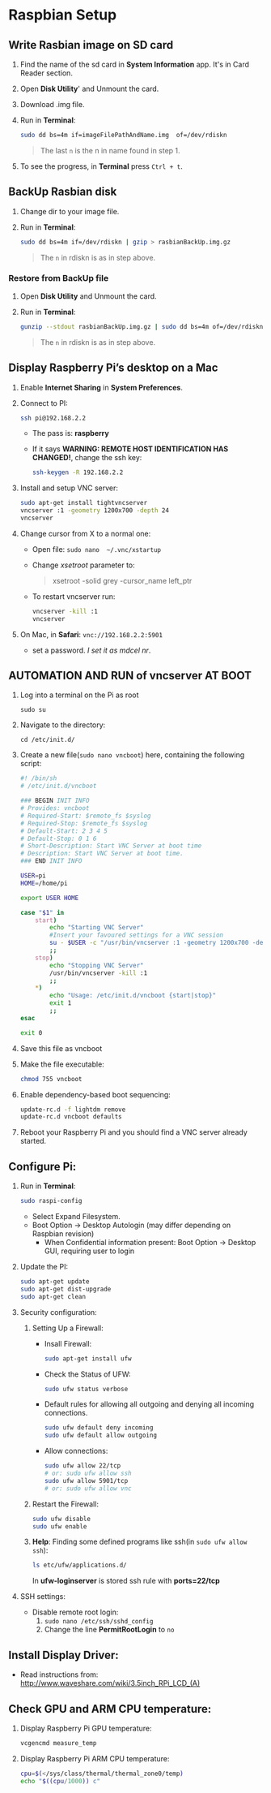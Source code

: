 # Raspbian Setup

## Write Rasbian image on SD card

1. Find the name of the sd card in **System Information** app. It's in Card Reader section.
2. Open **Disk Utility**' and Unmount the card.
3. Download .img file.
4. Run in **Terminal**:

	```bash
	sudo dd bs=4m if=imageFilePathAndName.img  of=/dev/rdiskn
	```
	
	> The last `n` is the n in name found in step 1.
5. To see the progress, in **Terminal** press `Ctrl + t`.

## BackUp Rasbian disk
	
1. Change dir to your image file.
2. Run in **Terminal**:

	```bash
	sudo dd bs=4m if=/dev/rdiskn | gzip > rasbianBackUp.img.gz
	```
	
	> The `n` in rdiskn is as in step above.

### Restore from BackUp file

1. Open **Disk Utility** and Unmount the card.
2. Run in **Terminal**:

	```bash
	gunzip --stdout rasbianBackUp.img.gz | sudo dd bs=4m of=/dev/rdiskn
	```
	
	> The `n` in rdiskn is as in step above.


## Display Raspberry Pi’s desktop on a Mac
1. Enable **Internet Sharing** in **System Preferences**.
2. Connect to PI:

	```bash
	ssh pi@192.168.2.2
	```
	
	* The pass is: **raspberry**
	* If it says **WARNING: REMOTE HOST IDENTIFICATION HAS CHANGED!**, change the ssh key:
	
		```bash
		ssh-keygen -R 192.168.2.2
		```

3. Install and setup VNC server:
	
	```bash
	sudo apt-get install tightvncserver
	vncserver :1 -geometry 1200x700 -depth 24
	vncserver
	```

4. Change cursor from X to a normal one:
	* Open file: `sudo nano  ~/.vnc/xstartup`
	* Change *xsetroot* parameter to: 
		> xsetroot -solid grey -cursor_name left_ptr

	* To restart vncserver run:
		
		```bash
		vncserver -kill :1
		vncserver
		```
		
5. On Mac, in **Safari**: 
	`vnc://192.168.2.2:5901`
	* set a password. *I set it as mdcel nr*.

## AUTOMATION AND RUN of vncserver AT BOOT

1. Log into a terminal on the Pi as root
	
	```
	sudo su
	```
	
2. Navigate to the directory:
	
	```
	cd /etc/init.d/
	```
	
3. Create a new file(`sudo nano vncboot`) here, containing the following script:
	
	```bash
	#! /bin/sh
	# /etc/init.d/vncboot
	
	### BEGIN INIT INFO
	# Provides: vncboot
	# Required-Start: $remote_fs $syslog
	# Required-Stop: $remote_fs $syslog
	# Default-Start: 2 3 4 5
	# Default-Stop: 0 1 6
	# Short-Description: Start VNC Server at boot time
	# Description: Start VNC Server at boot time.
	### END INIT INFO
	
	USER=pi
	HOME=/home/pi
	
	export USER HOME
	
	case "$1" in
		start)
			echo "Starting VNC Server"
			#Insert your favoured settings for a VNC session
			su - $USER -c "/usr/bin/vncserver :1 -geometry 1200x700 -depth 24"
			;;
		stop)
			echo "Stopping VNC Server"
			/usr/bin/vncserver -kill :1
			;;
		*)
			echo "Usage: /etc/init.d/vncboot {start|stop}"
			exit 1
			;;
	esac

	exit 0
	```

4. Save this file as vncboot
5. Make the file executable:
	
	```bash
	chmod 755 vncboot
	```

6. Enable dependency-based boot sequencing:
	
	```bash
	update-rc.d -f lightdm remove
	update-rc.d vncboot defaults
	```

7. Reboot your Raspberry Pi and you should find a VNC server already started.



## Configure Pi:

1. Run in **Terminal**:
	```bash
	sudo raspi-config
	```
	* Select Expand Filesystem.
	* Boot Option -> Desktop Autologin (may differ depending on Raspbian revision)
		* When Confidential information present: Boot Option -> Desktop GUI, requiring user to login

2. Update the PI:

	```bash
	sudo apt-get update
	sudo apt-get dist-upgrade
	sudo apt-get clean
	```

3. Security configuration:
	1. Setting Up a Firewall:
		* Insall Firewall:
		
			```bash
			sudo apt-get install ufw
			```
			
		* Check the Status of UFW:
		
			```bash
			sudo ufw status verbose
			```
			
		* Default rules for allowing all outgoing and denying all incoming connections.
			
			```bash
			sudo ufw default deny incoming
			sudo ufw default allow outgoing
			```
			
		* Allow connections:
		
			```bash
			sudo ufw allow 22/tcp
			# or: sudo ufw allow ssh
			sudo ufw allow 5901/tcp
			# or: sudo ufw allow vnc
			```

	2. Restart the Firewall:
		
		```bash
		sudo ufw disable
		sudo ufw enable
		```

	3. **Help**: Finding some defined programs like ssh(in `sudo ufw allow ssh`):
		
		```bash
		ls etc/ufw/applications.d/
		```
		
		In **ufw-loginserver** is stored ssh rule with **ports=22/tcp**
        
4. SSH settings:
	* Disable remote root login:
		1. `sudo nano /etc/ssh/sshd_config`
		2. Change the line **PermitRootLogin** to `no`


## Install Display Driver: 
* Read instructions from:
	http://www.waveshare.com/wiki/3.5inch_RPi_LCD_(A)
    
    
## Check **GPU** and **ARM CPU** temperature:
1. Display Raspberry Pi GPU temperature:

	```bash
	vcgencmd measure_temp
	```
	
2. Display Raspberry Pi ARM CPU temperature:
	
	```bash
	cpu=$(</sys/class/thermal/thermal_zone0/temp)
	echo "$((cpu/1000)) c"
	```


